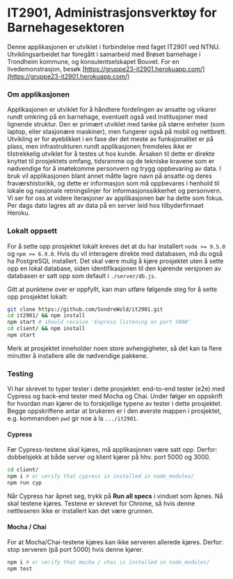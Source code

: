 # IT2901, Administrasjonsverktøy for Barnehagesektoren

Denne applikasjonen er utviklet i forbindelse med faget IT2901 ved NTNU. Utviklingsarbeidet har foregått i samarbeid med Brøset barnehage i Trondheim kommune, og konsulentselskapet Bouvet. For en livedemonstrasjon, besøk [https://gruppe23-it2901.herokuapp.com/](https://gruppe23-it2901.herokuapp.com/)


### Om applikasjonen

Applikasjonen er utviklet for å håndtere fordelingen av ansatte og vikarer rundt omkring på en barnehage, eventuelt også ved institusjoner med lignende struktur. Den er primært utviklet med tanke på større enheter (som laptop, eller stasjonære maskiner), men fungerer også på mobil og nettbrett. Utvikling er for øyeblikket i en fase der det meste av funksjonalitet er på plass, men infrastrukturen rundt applikasjonen fremdeles ikke er tilstrekkelig utviklet for å testes ut hos kunde. Årsaken til dette er direkte knyttet til prosjektets omfang, tidsramme og de tekniske kravene som er nødvendige for å imøtekomme personvern og trygg oppbevaring av data. I bruk vil applikasjonen blant annet måtte lagre navn på ansatte og deres fraværshistorikk, og dette er informasjon som må oppbevares i henhold til lokale og nasjonale retningslinjer for informasjonssikkerhet og personvern. Vi ser for oss at videre iterasjoner av applikasjonen bør ha dette som fokus. Per dags dato lagres alt av data på en server leid hos tilbyderfirmaet Heroku.

### Lokalt oppsett
For å sette opp prosjektet lokalt kreves det at du har installert ```node >= 9.5.0``` og ```npm >= 6.9.0```.  Hvis du vil interagere direkte med databasen, må du også ha PostgreSQL installert. Det skal være mulig å kjøre prosjektet uten å sette opp en lokal database, siden identifikasjonen til den kjørende versjonen av databasen er satt opp som default i ```./server/db.js```.

Gitt at punktene over er oppfyllt, kan man utføre følgende steg for å sette opp prosjektet lokalt:

```bash
git clone https://github.com/SondreWold/it2901.git
cd it2901/ && npm install
npm start # should receive 'Express listening on port 5000'
cd client/ && npm install
npm start
```

Merk at prosjektet inneholder noen store avhengigheter, så det kan ta flere minutter å installere alle de nødvendige pakkene.

### Testing

Vi har skrevet to typer tester i dette prosjektet: end-to-end tester (e2e) med Cypress og back-end tester med Mocha og Chai. Under følger en oppskrift for hvordan man kjører de to forskjellige typene av tester i dette prosjektet. Begge oppskriftene antar at brukeren er i den øverste mappen i prosjektet, e.g. kommandoen ```pwd``` gir noe à la ```.../it2901```.

#### Cypress
Før Cypress-testene skal kjøres, må applikasjonen være satt opp. Derfor: dobbelsjekk at både server og klient kjører på hhv. port 5000 og 3000.

```bash
cd client/
npm i # or verify that cypress is installed in node_modules/
npm run cyp
```

Når Cypress har åpnet seg, trykk på **Run all specs** i vinduet som åpnes. Nå skal testene kjøres. Testene er skrevet for Chrome, så hvis denne nettleseren ikke er installert kan det være grunnen.

#### Mocha / Chai
For at Mocha/Chai-testene kjøres kan ikke serveren allerede kjøres. Derfor: stop serveren (på port 5000) hvis denne kjører.

```bash
npm i # or verify that mocha / chai is installed in node_modules/
npm test
```